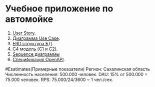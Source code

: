 # Учебное приложение по автомойке
1. [User Story](UsersStory.md).
2. [Диаграмма Use Case](UseCase.md).
3. [ERD структура БД](ERD.md).
4. [C4 модель (C1 и C2)](С4_model.md).
5. [Sequence диаграммы](sequence.md)
6. [Спецификация OpenAPI](openapi.yaml).


#Esatimates(Примерные показатели)
Регион: Сахалинская область
Численность населения: 500.000 человек.
DAU: 15% от 500.000 = 75.000 человек.
RPS: 75.000/24/3600 ~ 1 чел./сек.

